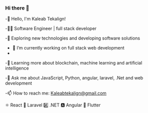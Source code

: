 ### Hi there 👋

-👋 Hello, I'm Kaleab Tekalign!

-👨‍💻 Software Engineer | full stack developer

-🔭 Exploring new technologies and developing software solutions

- 🔭 I’m currently working on full stack web development
- 
-🌱 Learning more about blockchain, machine learning and artificial intelligence

-💬 Ask me about JavaScript, Python, angular, laravel, .Net and web development

-📫 How to reach me: Kaleabtekalign@gmail.com

⚛️ React 🔗 Laravel #️⃣ .NET 🅰️ Angular 🦋 Flutter




